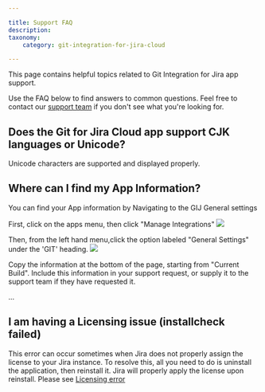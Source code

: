 ```yaml
---

title: Support FAQ
description:
taxonomy:
    category: git-integration-for-jira-cloud

---
```


This page contains helpful topics related to Git Integration for Jira app support.

Use the FAQ below to find answers to common questions.  Feel free to contact our [support team](https://help.gitkraken.com/git-integration-for-jira-cloud/gij-cloud-contact-support/) if you don't see what you're looking for.


## Does the Git for Jira Cloud app support CJK languages or Unicode?

Unicode characters are supported and displayed properly.

## Where can I find my App Information?

You can find your App information by Navigating to the GIJ General settings

First, click on the apps menu, then click "Manage Integrations"
![](/wp-content/uploads/App-Information1.png)

Then, from the left hand menu,click the option labeled "General Settings" under the 'GIT' heading.
![](/wp-content/uploads/App-Information2.png)

Copy the information at the bottom of the page, starting from "Current Build". Include this information in your support request, or supply it to the support team if they have requested it.

...

## I am having a Licensing issue (installcheck failed)

This error can occur sometimes when Jira does not properly assign the license to your Jira instance. To resolve this, all you need to do is uninstall the application, then reinstall it. Jira will properly apply the license upon reinstall. Please see [Licensing error](/git-integration-for-jira-cloud/licensing-error-installcheck-failed-gij-cloud)

